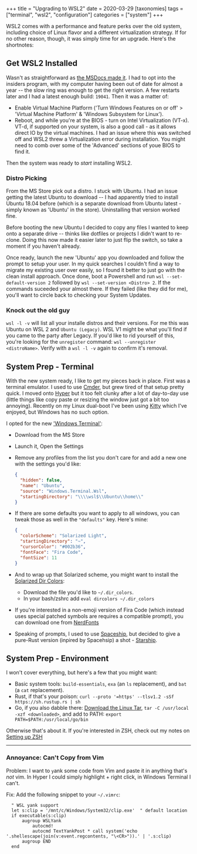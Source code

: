 +++
title = "Upgrading to WSL2"
date = 2020-03-29
[taxonomies]
tags = ["terminal", "wsl2", "configuration"]
categories = ["system"]
+++

WSL2 comes with a performance and feature perks over the old system, including choice of Linux flavor and a different virtualization strategy. If for no other reason, though, it was simply time for an upgrade.<!-- more --> Here's the shortnotes:

## Get WSL2 Installed ##

Wasn't as straightforward as [the MSDocs made it][ms_docs]. I had to opt into the insiders program, with my computer having been out of date for almost a year -- the slow ring was enough to get the right version. A few restarts later and I had a latest enough build: `19041`. Then it was a matter of:

- Enable Virtual Machine Platform ('Turn Windows Features on or off' > 'Virtual Machine Platform' & 'Windows Subsystem for Linux').
- Reboot, and while you're at the BIOS - turn on Intel Virtualization (VT-x). VT-d, if supported on your system, is also a good call - as it allows direct IO by the virtual machines. I had an issue where this was switched off and WSL2 threw a Virtualization error during installation. You might need to comb over some of the 'Advanced' sections of youe BIOS to find it.

Then the system was ready to _start_ installing WSL2.

### Distro Picking ###

From the MS Store pick out a distro. I stuck with Ubuntu. I had an issue getting the latest Ubuntu to download -- I had apparently tried to install Ubuntu 18.04 before (which is a separate download from Ubuntu latest - simply known as 'Ubuntu' in the store). Uninstalling that version worked fine.

Before booting the new Ubuntu I decided to copy any files I wanted to keep onto a separate drive -- thinks like dotfiles or projects I didn't want to re-clone. Doing this now made it easier later to just flip the switch, so take a moment if you haven't already.

Once ready, launch the new 'Ubuntu' app you downloaded and follow the prompt to setup your user. In my quick searches I couldn't find a way to migrate my existing user over easily, so I found it better to just go with the clean install approach. Once done, boot a Powershell and run `wsl --set-default-version 2` followed by `wsl --set-version <Distro> 2`. If the commands suceeded your almost there. If they failed (like they did for me), you'll want to circle back to checking your System Updates.

### Knock out the old guy ###

`wsl -l -v` will list all your installe distros and their versions. For me this was Ubuntu on WSL 2 and `Ubuntu (Legacy)`. WSL V1 might be what you'll find if you came to the party after Legacy. If you'd like to rid yourself of this, you're looking for the `unregister` command: `wsl --unregister <distroName>`. Verify with a `wsl -l -v` again to confirm it's removal.

## System Prep - Terminal ##

With the new system ready, I like to get my pieces back in place. First was a terminal emulator. I used to use [Cmder][cmdr], but grew tired of that setup pretty quick. I moved onto [Hyper][hyper] but it too felt clunky after a lot of day-to-day use (little things like copy paste or resizing the window just got a bit too annoying). Recently on my Linux dual-boot I've been using [Kitty][kitty] which I've enjoyed, but Windows has no such option.

I opted for the new ['Windows Terminal'][windows_terminal]:

  - Download from the MS Store
  - Launch it, Open the Settings
  - Remove any profiles from the list you don't care for and add a new one with the settings you'd like:

    ```json
    {
      "hidden": false,
      "name": "Ubuntu",
      "source": "Windows.Terminal.Wsl",
      "startingDirectory": "\\\\wsl$\\Ubuntu\\home\\"
    }
    ```

  - If there are some defaults you want to apply to all windows, you can tweak those as well in the `"defaults"` key. Here's mine:

    ```json
    {
      "colorScheme": "Solarized Light",
      "startingDirectory": "~",
      "cursorColor": "#002b36",
      "fontFace": "Fira Code",
      "fontSize": 11
    }
    ```

  - And to wrap up that Solarized scheme, you might want to install the [Solarized Dir Colors][dir_colors]:
    - Download the file you'd like to `~/.dir_colors`.
    - In your bash/zshrc add `eval dircolors ~/.dir_colors`
  - If you're interested in a non-emoji version of Fira Code (which instead uses special patched symbols are requires a compatible prompt), you can download one from [NerdFonts][nerd_fonts]
  - Speaking of prompts, I used to use [Spaceship][spaceship], but decided to give a pure-Rust version (inpired by Spacehsip) a shot - [Starship][starship].

## System Prep - Environment ##

I won't cover everything, but here's a few that you might want:

- Basic system tools: `build-essentials`, `exa` (an `ls` replacement), and `bat` (a `cat` replacement).
- Rust, if that's your poison: `curl --proto '=https' --tlsv1.2 -sSf https://sh.rustup.rs | sh`
- Go, if you also dabble there: [Download the Linux Tar][go_downloads], `tar -C /usr/local -xzf <downloaded>`, and add to PATH: `export PATH=$PATH:/usr/local/go/bin`

Otherwise that's about it. If you're interested in ZSH, check out my notes on [Setting up ZSH](../setting_up_zsh)

---

### Annoyance: Can't Copy from Vim ###

Problem: I want to `y`ank some code from Vim and paste it in anything that's _not_ vim. In Hyper I could simply highlight + right click, in Windows Terminal I can't.

Fix: Add the following snippet to your `~/.vimrc`:

  ```vim
    " WSL yank support
    let s:clip = '/mnt/c/Windows/System32/clip.exe'  " default location
    if executable(s:clip)
        augroup WSLYank
            autocmd!
            autocmd TextYankPost * call system('echo '.shellescape(join(v:event.regcontents, "\<CR>")).' | '.s:clip)
        augroup END
    end
  ```

  [ms_docs]: https://docs.microsoft.com/en-us/windows/wsl/wsl2-install
  [cmdr]: https://gist.github.com/dfontana/3e27ec5ea3a6f935b7322b580d3df318
  [hyper]: https://hyper.is/
  [kitty]: https://sw.kovidgoyal.net/kitty/
  [windows_terminal]: https://github.com/microsoft/terminal
  [dir_colors]: https://github.com/seebi/dircolors-solarized
  [nerd_fonts]: https://www.nerdfonts.com/
  [spaceship]: https://github.com/denysdovhan/spaceship-prompt
  [starship]: https://github.com/starship/starship
  [go_downloads]: https://golang.org/dl/
